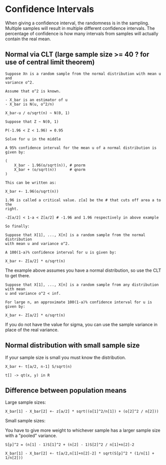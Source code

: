 # Confidence Intervals

When giving a confidence interval, the randomness is in the sampling. Multiple
samples will result in multiple different confidence intervals. The percentage
of confidence is how many intervals from samples will actually contain the real
mean.

## Normal via CLT (large sample size >= 40 ? for use of central limit theorem)

```
Suppose Xn is a random sample from the normal distribution with mean u and
variance o^2.

Assume that o^2 is known.

- X_bar is an estimator of u
- X_bar is N(u, o^2/n)

X_bar-u / o/sqrt(n) ~ N(0, 1)

Suppose that Z ~ N(0, 1)

P(-1.96 < Z < 1.96) = 0.95

Solve for u in the middle

A 95% confidence interval for the mean u of a normal distribution is given by:

(
    X_bar - 1.96(o/sqrt(n)), # pnorm
    X_bar + (o/sqrt(n))      # qnorm
)

This can be written as:

X_bar +- 1.96(o/sqrt(n))

1.96 is called a critical value. z[a] be the # that cuts off area a to the
right.

-Z[a/2] < 1-a < Z[a/2] # -1.96 and 1.96 respectively in above example

So finally:

Suppose that X[1], ..., X[n] is a random sample from the normal distribution
with mean u and variance o^2.

A 100(1-a)% confidence interval for u is given by:

X_bar +- Z[a/2] * o/sqrt(n)
```

The example above assumes you have a normal distribution, so use the CLT to get
there.

```
Suppose that X[1], ..., X[n] is a random sample from any distribution with mean
u and variance o^2 < inf.

For large n, an approximate 100(1-a)% confidence interval for u is given by:

X_bar +- Z[a/2] * o/sqrt(n)
```

If you do not have the value for sigma, you can use the sample variance in place
of the real variance.

## Normal distribution with small sample size

If your sample size is small you must know the distribution.

```
X_bar +- t[a/2, n-1] S/sqrt(n)

t[] -> qt(x, y) in R
```

## Difference between population means

Large sample sizes:

```
X_bar[1] - X_bar[2] +- z[a/2] * sqrt((o[1]^2/n[1]) + (o[2]^2 / n[2]))
```

Small sample sizes:

You have to give more weight to whichever sample has a larger sample size with a
"pooled" variance.

```
S[p]^2 = (n[1] - 1)S[1]^2 + (n[2] - 1)S[2]^2 / n[1]+n[2]-2
```

```
X_bar[1] - X_bar[2] +- t[a/2,n[1]+n[2]-2] * sqrt(S[p]^2 * (1/n[1] + 1/n[2]))
```
